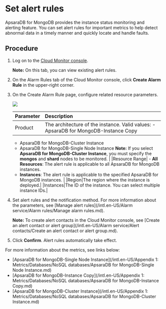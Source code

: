 # Set alert rules

ApsaraDB for MongoDB provides the instance status monitoring and alerting feature. You can set alert rules for important metrics to help detect abnormal data in a timely manner and quickly locate and handle faults.

## Procedure

1.  Log on to the [Cloud Monitor console](https://cloudmonitor.console.aliyun.com/#/cloud/alarmrules/mongodb//-----all-----/).

    **Note:** On this tab, you can view existing alert rules.

2.  On the Alarm Rules tab of the Cloud Monitor console, click **Create Alarm Rule** in the upper-right corner.
3.  On the Create Alarm Rule page, configure related resource parameters.

    ![](https://static-aliyun-doc.oss-cn-hangzhou.aliyuncs.com/assets/img/en-US/6345298951/p21142.png)

    |Parameter|Description|
    |:--------|:----------|
    |Product|The architecture of the instance. Valid values:     -   ApsaraDB for MongoDB-Instance Copy
    -   ApsaraDB for MongoDB-Cluster Instance
    -   ApsaraDB for MongoDB-Single Node Instance
**Note:** If you select **ApsaraDB for MongoDB-Cluster Instance**, you must specify the **mongos** and **shard** nodes to be monitored. |
    |Resource Range|    -   **All Resources**: The alert rule is applicable to all ApsaraDB for MongoDB instances.
    -   **Instances**: The alert rule is applicable to the specified ApsaraDB for MongoDB instances. |
    |Region|The region where the instance is deployed.|
    |Instances|The ID of the instance. You can select multiple instance IDs.|

4.  Set alert rules and the notification method. For more information about the parameters, see [Manage alert rules](/intl.en-US/Alarm service/Alarm rules/Manage alarm rules.md).

    **Note:** To create alert contacts in the Cloud Monitor console, see [Create an alert contact or alert group](/intl.en-US/Alarm service/Alert contacts/Create an alert contact or alert group.md).

5.  Click **Confirm**. Alert rules automatically take effect.

For more information about the metrics, see links below:

-   [ApsaraDB for MongoDB-Single Node Instance](/intl.en-US/Appendix 1: Metrics/Databases/NoSQL databases/ApsaraDB for MongoDB-Single Node Instance.md)
-   [ApsaraDB for MongoDB-Instance Copy](/intl.en-US/Appendix 1: Metrics/Databases/NoSQL databases/ApsaraDB for MongoDB-Instance Copy.md)
-   [ApsaraDB for MongoDB-Cluster Instance](/intl.en-US/Appendix 1: Metrics/Databases/NoSQL databases/ApsaraDB for MongoDB-Cluster Instance.md)

